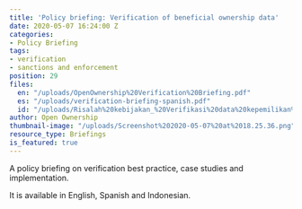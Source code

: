 ```yaml
---
title: 'Policy briefing: Verification of beneficial ownership data'
date: 2020-05-07 16:24:00 Z
categories:
- Policy Briefing
tags:
- verification
- sanctions and enforcement
position: 29
files:
  en: "/uploads/OpenOwnership%20Verification%20Briefing.pdf"
  es: "/uploads/verification-briefing-spanish.pdf"
  id: "/uploads/Risalah%20kebijakan_%20Verifikasi%20data%20kepemilikan%20manfaat.pdf"
author: Open Ownership
thumbnail-image: "/uploads/Screenshot%202020-05-07%20at%2018.25.36.png"
resource_type: Briefings
is_featured: true
---
```


A policy briefing on verification best practice, case studies and implementation.

It is available in English, Spanish and Indonesian.